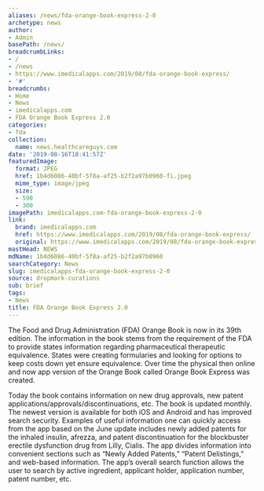 ```yaml
---
aliases: /news/fda-orange-book-express-2-0
archetype: news
author:
- Admin
basePath: /news/
breadcrumbLinks:
- /
- /news
- https://www.imedicalapps.com/2019/08/fda-orange-book-express/
- '#'
breadcrumbs:
- Home
- News
- imedicalapps.com
- FDA Orange Book Express 2.0
categories:
- fda
collection:
  name: news.healthcareguys.com
date: '2019-08-16T10:41:57Z'
featuredImage:
  format: JPEG
  href: 1b4d6086-40bf-5f8a-af25-b2f2a97b0960-fi.jpeg
  mime_type: image/jpeg
  size:
  - 590
  - 300
imagePath: imedicalapps.com-fda-orange-book-express-2-0
link:
  brand: imedicalapps.com
  href: https://www.imedicalapps.com/2019/08/fda-orange-book-express/
  original: https://www.imedicalapps.com/2019/08/fda-orange-book-express/
mastHead: NEWS
mdName: 1b4d6086-40bf-5f8a-af25-b2f2a97b0960
searchCategory: News
slug: imedicalapps-fda-orange-book-express-2-0
source: dropmark-curations
sub: brief
tags:
- News
title: FDA Orange Book Express 2.0
---
```


The Food and Drug Administration (FDA) Orange Book is now in its 39th edition. The information in the book stems from the requirement of the FDA to provide states information regarding pharmaceutical therapeutic equivalence. States were creating formularies and looking for options to keep costs down yet ensure equivalence. Over time the physical then online and now app version of the Orange Book called Orange Book Express was created. 

Today the book contains information on new drug approvals, new patent applications/approvals/discontinuations, etc. The book is updated monthly. The newest version is available for both iOS and Android and has improved search security. Examples of useful information one can quickly access from the app based on the June update includes newly added patents for the inhaled insulin, afrezza, and patent discontinuation for the blockbuster erectile dysfunction drug from Lilly, Cialis. The app divides information into convenient sections such as “Newly Added Patents,” “Patent Delistings,” and web-based information. The app’s overall search function allows the user to search by active ingredient, applicant holder, application number, patent number, etc.